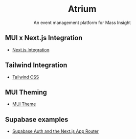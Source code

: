 <h1 align="center">Atrium</h1>

<p align="center">
 An event management platform for Mass Insight
</p>

## MUI x Next.js Integration

- [Next.js Integration](https://mui.com/material-ui/integrations/nextjs/)

## Tailwind Integration

- [Tailwind CSS](https://mui.com/material-ui/integrations/interoperability/#tailwind-css)

## MUI Theming

- [MUI Theme](https://mui.com/material-ui/customization/theming/)

## Supabase examples

- [Supabase Auth and the Next.js App Router](https://github.com/supabase/supabase/tree/master/examples/auth/nextjs)
